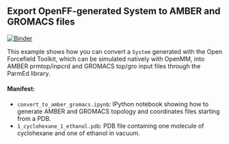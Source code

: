## Export OpenFF-generated System to AMBER and GROMACS files

[![Binder](https://mybinder.org/badge_logo.svg)](https://mybinder.org/v2/gh/openforcefield/openff-toolkit/d129d0c1f3399aa3e2611443210fce526bc62dd6)

This example shows how you can convert a `System` generated with the Open Forcefield Toolkit, which can be simulated natively with OpenMM, into AMBER prmtop/inpcrd and GROMACS top/gro input files through the ParmEd library.

#### Manifest:

- `convert_to_amber_gromacs.ipynb`: IPython notebook showing how to generate AMBER and GROMACS topology and coordinates files starting from a PDB.
- `1_cyclohexane_1_ethanol.pdb`: PDB file containing one molecule of cyclohexane and one of ethanol in vacuum.
